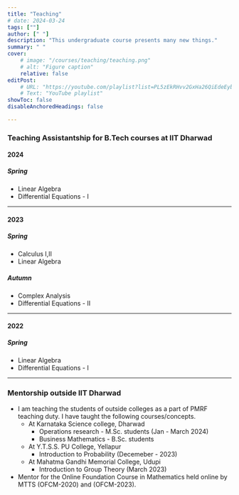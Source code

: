 ```yaml
---
title: "Teaching" 
# date: 2024-03-24
tags: [""]
author: [" "]
description: "This undergraduate course presents many new things." 
summary: " " 
cover:
    # image: "/courses/teaching/teaching.png"
    # alt: "Figure caption"
    relative: false
editPost:
    # URL: "https://youtube.com/playlist?list=PL5zEkRHvv2GxHa26QiEdeEybMy0UbdjmW"
    # Text: "YouTube playlist"
showToc: false
disableAnchoredHeadings: false

---
```

### Teaching Assistantship for B.Tech courses at IIT Dharwad
#### 2024
##### Spring
+ Linear Algebra
+ Differential Equations - I
---
#### 2023
##### Spring
+ Calculus I,II
+ Linear Algebra
##### Autumn
+ Complex Analysis
+ Differential Equations - II
---
#### 2022
##### Spring
+ Linear Algebra
+ Differential Equations - I

<!-- #### 2021
+  -->

---
### Mentorship outside IIT Dharwad
- I am teaching the students of  outside colleges as a part of PMRF teaching duty. I have taught the following courses/concepts.
    - At Karnataka Science college, Dharwad 
        + Operations research - M.Sc. students (Jan - March 2024)
        + Business Mathematics - B.Sc. students
    - At Y.T.S.S. PU College, Yellapur
        + Introduction to Probability (Decemeber - 2023)    
    - At Mahatma Gandhi Memorial College, Udupi
        + Introduction to Group Theory (March 2023)    
- Mentor for the Online Foundation Course in Mathematics held online by MTTS (OFCM-2020) and (OFCM-2023).